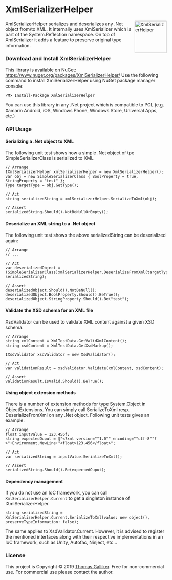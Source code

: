 # XmlSerializerHelper
<img src="https://raw.githubusercontent.com/thomasgalliker/XmlSerializerHelper/master/XmlSerializerHelper.png" width="100" height="100" alt="XmlSerializerHelper" align="right">
XmlSerializerHelper serializes and deserializes any .Net object from/to XML. It internally uses XmlSerializer which is part of the System.Reflection namespace. On top of XmlSerializer it adds a feature to preserve original type information.

### Download and Install XmlSerializerHelper
This library is available on NuGet: https://www.nuget.org/packages/XmlSerializerHelper/
Use the following command to install XmlSerializerHelper using NuGet package manager console:

    PM> Install-Package XmlSerializerHelper

You can use this library in any .Net project which is compatible to PCL (e.g. Xamarin Android, iOS, Windows Phone, Windows Store, Universal Apps, etc.)

### API Usage
#### Serializing a .Net object to XML
The following unit test shows how a simple .Net object of tpe SimpleSerializerClass is serialized to XML
```
// Arrange
IXmlSerializerHelper xmlSerializerHelper = new XmlSerializerHelper();
var obj = new SimpleSerializerClass { BoolProperty = true, StringProperty = "test" };
Type targetType = obj.GetType();

// Act
string serializedString = xmlSerializerHelper.SerializeToXml(obj);

// Assert
serializedString.Should().NotBeNullOrEmpty();
```

#### Deserialize an XML string to a .Net object
The following unit test shows the above serializedString can be deserialized again:
```
// Arrange
// ...

// Act
var deserializedObject = (SimpleSerializerClass)xmlSerializerHelper.DeserializeFromXml(targetType, serializedString);

// Assert
deserializedObject.Should().NotBeNull();
deserializedObject.BoolProperty.Should().BeTrue();
deserializedObject.StringProperty.Should().Be("test");
```

#### Validate the XSD schema for an XML file
XsdValidator can be used to validate XML content against a given XSD schema.
```
// Arrange
string xmlContent = XmlTestData.GetValidXmlContent();
string xsdContent = XmlTestData.GetXsdMarkup();

IXsdValidator xsdValidator = new XsdValidator();

// Act
var validationResult = xsdValidator.Validate(xmlContent, xsdContent);

// Assert
validationResult.IsValid.Should().BeTrue();
```

#### Using object extension methods
There is a number of extension methods for type System.Object in ObjectExtensions. You can simply call SerializeToXml resp. DeserializeFromXml on any .Net object. Following unit tests gives an example:
```
// Arrange
float inputValue = 123.456f;
string expectedOuput = @"﻿<?xml version=""1.0"" encoding=""utf-8""?>"+Environment.NewLine+"<float>123.456</float>";

// Act
var serializedString = inputValue.SerializeToXml();

// Assert
serializedString.Should().Be(expectedOuput);
```

#### Dependency management
If you do not use an IoC framework, you can call ```XmlSerializerHelper.Current``` to get a singleton instance of IXmlSerializerHelper.
```
string serializedString = XmlSerializerHelper.Current.SerializeToXml(value: new object(), preserveTypeInformation: false);
```
The same applies to XsdValidator.Current. However, it is advised to register the mentioned interfaces along with their respective implementations in an IoC framework, such as Unity, Autofac, Ninject, etc...

### License
This project is Copyright &copy; 2019 [Thomas Galliker](https://ch.linkedin.com/in/thomasgalliker). Free for non-commercial use. For commercial use please contact the author.
